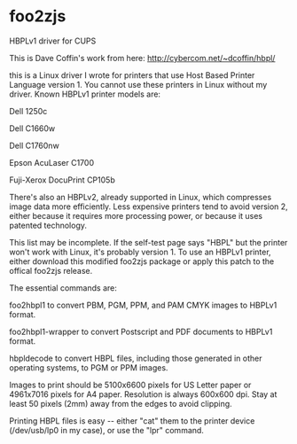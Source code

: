 # foo2zjs
HBPLv1  driver for CUPS

This is Dave Coffin's work from here:
http://cybercom.net/~dcoffin/hbpl/

this is a Linux driver I wrote for printers that use Host Based Printer Language version 1. You cannot use these printers in Linux without my driver. Known HBPLv1 printer models are:

Dell 1250c

Dell C1660w

Dell C1760nw

Epson AcuLaser C1700

Fuji-Xerox DocuPrint CP105b


There's also an HBPLv2, already supported in Linux, which compresses image data more efficiently. Less expensive printers tend to avoid version 2, either because it requires more processing power, or because it uses patented technology.

This list may be incomplete. If the self-test page says "HBPL" but the printer won't work with Linux, it's probably version 1. To use an HBPLv1 printer, either download this modified foo2zjs package or apply this patch to the offical foo2zjs release.

The essential commands are:

foo2hbpl1 to convert PBM, PGM, PPM, and PAM CMYK images to HBPLv1 format.

foo2hbpl1-wrapper to convert Postscript and PDF documents to HBPLv1 format.

hbpldecode to convert HBPL files, including those generated in other operating systems, to PGM or PPM images.

Images to print should be 5100x6600 pixels for US Letter paper or 4961x7016 pixels for A4 paper. Resolution is always 600x600 dpi. Stay at least 50 pixels (2mm) away from the edges to avoid clipping.


Printing HBPL files is easy -- either "cat" them to the printer device (/dev/usb/lp0 in my case), or use the "lpr" command.
